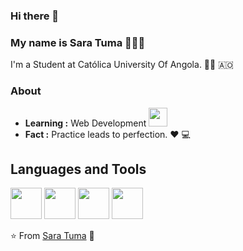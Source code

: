 ### Hi there 👋


### My name is Sara Tuma 👩🏾‍💻

I'm a Student at Católica University Of Angola.  🧘‍♀️ 🇦🇴



### About

-  **Learning :** Web Development <img src="https://media.giphy.com/media/WUlplcMpOCEmTGBtBW/giphy.gif" width="30">
-  **Fact :** Practice leads to perfection. :heart: 💻


## Languages and Tools 

<p align="left">
  <img src="https://media3.giphy.com/media/kdFc8fubgS31b8DsVu/giphy.webp" width="50">
  <img src="https://media3.giphy.com/media/ln7z2eWriiQAllfVcn/200w.webp" width="50">
  <img src="https://i.giphy.com/media/IdyAQJVN2kVPNUrojM/200.webp" width="50">
  <img src="https://media.giphy.com/media/KzJkzjggfGN5Py6nkT/giphy.gif" width="50">
  
 
</p>




⭐️ From [Sara Tuma](https://github.com/SaraTuma) 💖
